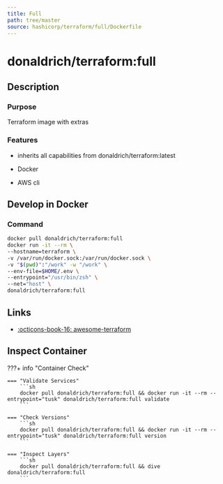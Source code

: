 ```yaml
---
title: Full
path: tree/master
source: hashicorp/terraform/full/Dockerfile
---
```


# donaldrich/terraform:full

## Description

### Purpose

Terraform image with extras

### Features

* inherits all capabilities from donaldrich/terraform:latest

* Docker

* AWS cli

## Develop in Docker

### Command

```sh
docker pull donaldrich/terraform:full
docker run -it --rm \
--hostname=terraform \
-v /var/run/docker.sock:/var/run/docker.sock \
-v "$(pwd)":"/work" -w "/work" \
--env-file=$HOME/.env \
--entrypoint="/usr/bin/zsh" \
--net="host" \
donaldrich/terraform:full
```
## Links

* [:octicons-book-16: awesome-terraform](https://github.com/shuaibiyy/awesome-terraform)

## Inspect Container

???+ info "Container Check"

    === "Validate Services"
        ```sh
        docker pull donaldrich/terraform:full && docker run -it --rm --entrypoint="tusk" donaldrich/terraform:full validate
        ```

    === "Check Versions"
        ```sh
        docker pull donaldrich/terraform:full && docker run -it --rm --entrypoint="tusk" donaldrich/terraform:full version
        ```

    === "Inspect Layers"
        ```sh
        docker pull donaldrich/terraform:full && dive donaldrich/terraform:full
        ```
